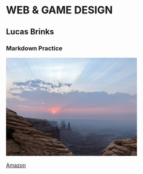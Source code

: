 # WEB & GAME DESIGN
## Lucas Brinks
### Markdown Practice
![mexico](new_mexico_sm.jpg)

[Amazon](https://www.amazon.com/)
